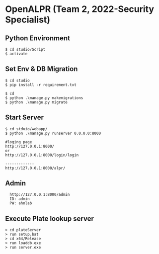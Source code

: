 # OpenALPR (Team 2, 2022-Security Specialist)

## Python Environment
```
$ cd studio/Script
$ activate
```
## Set Env & DB Migration
```
$ cd studio
$ pip install -r requirement.txt

$ cd
$ python .\manage.py makemigrations
$ python .\manage.py migrate   
```

## Start Server
```
$ cd stduio/webapp/
$ python .\manage.py runserver 0.0.0.0:8000

#loging page
http://127.0.0.1:8000/
or
http://127.0.0.1:8000/login/login

-------------
http://127.0.0.1:8000/alpr/
```

## Admin
```
  http://127.0.0.1:8000/admin
  ID: admin
  PW: ahnlab
```

## Execute Plate lookup server 
```
> cd plateServer
> run setup.bat
> cd x64/Release
> run loaddb.exe
> run server.exe
```
